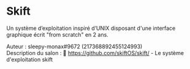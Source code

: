 # Skift

Un système d’exploitation inspiré d’UNIX disposant d'une interface graphique écrit "from scratch" en 2 ans.

Auteur : sleepy-monax#9672 (217368892455124993) \
Description du salon : :avocado:   https://github.com/skiftOS/skift/ - Le système d'exploitation skift
